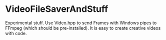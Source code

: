 # VideoFileSaverAndStuff

Experimental stuff. Use Video.hpp to send Frames with Windows pipes to FFmpeg (which should be pre-installed). It is easy to create creative videos with code.
